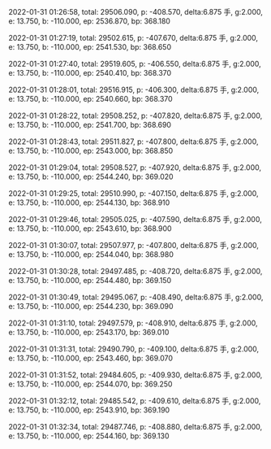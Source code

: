 2022-01-31 01:26:58, total: 29506.090, p: -408.570, delta:6.875 手, g:2.000, e: 13.750, b: -110.000, ep: 2536.870, bp: 368.180

2022-01-31 01:27:19, total: 29502.615, p: -407.670, delta:6.875 手, g:2.000, e: 13.750, b: -110.000, ep: 2541.530, bp: 368.650

2022-01-31 01:27:40, total: 29519.605, p: -406.550, delta:6.875 手, g:2.000, e: 13.750, b: -110.000, ep: 2540.410, bp: 368.370

2022-01-31 01:28:01, total: 29516.915, p: -406.300, delta:6.875 手, g:2.000, e: 13.750, b: -110.000, ep: 2540.660, bp: 368.370

2022-01-31 01:28:22, total: 29508.252, p: -407.820, delta:6.875 手, g:2.000, e: 13.750, b: -110.000, ep: 2541.700, bp: 368.690

2022-01-31 01:28:43, total: 29511.827, p: -407.800, delta:6.875 手, g:2.000, e: 13.750, b: -110.000, ep: 2543.000, bp: 368.850

2022-01-31 01:29:04, total: 29508.527, p: -407.920, delta:6.875 手, g:2.000, e: 13.750, b: -110.000, ep: 2544.240, bp: 369.020

2022-01-31 01:29:25, total: 29510.990, p: -407.150, delta:6.875 手, g:2.000, e: 13.750, b: -110.000, ep: 2544.130, bp: 368.910

2022-01-31 01:29:46, total: 29505.025, p: -407.590, delta:6.875 手, g:2.000, e: 13.750, b: -110.000, ep: 2543.610, bp: 368.900

2022-01-31 01:30:07, total: 29507.977, p: -407.800, delta:6.875 手, g:2.000, e: 13.750, b: -110.000, ep: 2544.040, bp: 368.980

2022-01-31 01:30:28, total: 29497.485, p: -408.720, delta:6.875 手, g:2.000, e: 13.750, b: -110.000, ep: 2544.480, bp: 369.150

2022-01-31 01:30:49, total: 29495.067, p: -408.490, delta:6.875 手, g:2.000, e: 13.750, b: -110.000, ep: 2544.230, bp: 369.090

2022-01-31 01:31:10, total: 29497.579, p: -408.910, delta:6.875 手, g:2.000, e: 13.750, b: -110.000, ep: 2543.170, bp: 369.010

2022-01-31 01:31:31, total: 29490.790, p: -409.100, delta:6.875 手, g:2.000, e: 13.750, b: -110.000, ep: 2543.460, bp: 369.070

2022-01-31 01:31:52, total: 29484.605, p: -409.930, delta:6.875 手, g:2.000, e: 13.750, b: -110.000, ep: 2544.070, bp: 369.250

2022-01-31 01:32:12, total: 29485.542, p: -409.610, delta:6.875 手, g:2.000, e: 13.750, b: -110.000, ep: 2543.910, bp: 369.190

2022-01-31 01:32:34, total: 29487.746, p: -408.880, delta:6.875 手, g:2.000, e: 13.750, b: -110.000, ep: 2544.160, bp: 369.130
